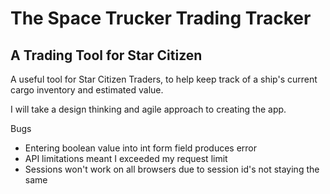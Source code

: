 # The Space Trucker Trading Tracker

## A Trading Tool for Star Citizen

A useful tool for Star Citizen Traders, to help keep track of a ship's current cargo inventory and estimated value.

I will take a design thinking and agile approach to creating the app.



Bugs
- Entering boolean value into int form field produces error
- API limitations meant I exceeded my request limit
- Sessions won't work on all browsers due to session id's not staying the same